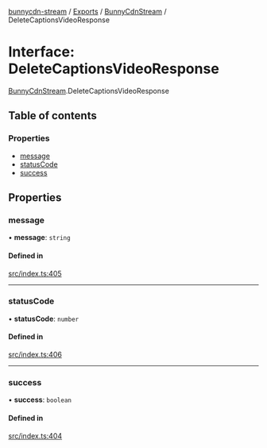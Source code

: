 [bunnycdn-stream](../README.md) / [Exports](../modules.md) / [BunnyCdnStream](../modules/BunnyCdnStream.md) / DeleteCaptionsVideoResponse

# Interface: DeleteCaptionsVideoResponse

[BunnyCdnStream](../modules/BunnyCdnStream.md).DeleteCaptionsVideoResponse

## Table of contents

### Properties

- [message](BunnyCdnStream.DeleteCaptionsVideoResponse.md#message)
- [statusCode](BunnyCdnStream.DeleteCaptionsVideoResponse.md#statuscode)
- [success](BunnyCdnStream.DeleteCaptionsVideoResponse.md#success)

## Properties

### message

• **message**: `string`

#### Defined in

[src/index.ts:405](https://github.com/dan-online/bunnycdn-stream/blob/0d47ebd/src/index.ts#L405)

___

### statusCode

• **statusCode**: `number`

#### Defined in

[src/index.ts:406](https://github.com/dan-online/bunnycdn-stream/blob/0d47ebd/src/index.ts#L406)

___

### success

• **success**: `boolean`

#### Defined in

[src/index.ts:404](https://github.com/dan-online/bunnycdn-stream/blob/0d47ebd/src/index.ts#L404)
